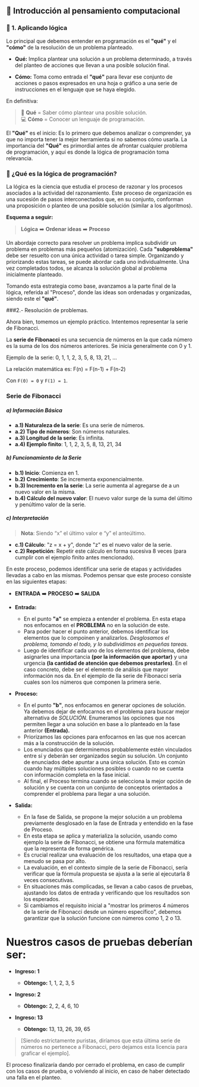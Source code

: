 ## 🚀 Introducción al pensamiento computacional

### 📘 1. Aplicando lógica

Lo principal que debemos entender en programación es el **"qué"** y el **"cómo"** de la resolución de un problema planteado.

- **Qué:** Implica plantear una solución a un problema determinado, a través del planteo de acciones que llevan a una posible solución final.
  
- **Cómo:** Toma como entrada el **"qué"** para llevar ese conjunto de acciones o pasos expresados en una hoja o gráfico a una serie de instrucciones en el lenguaje que se haya elegido.

En definitiva:

> 🧠 **Qué** = Saber cómo plantear una posible solución.  
> 💻 **Cómo** = Conocer un lenguaje de programación.

El **"Qué"** es el inicio: Es lo primero que debemos analizar o comprender, ya que no importa tener la mejor herramienta si no sabemos cómo usarla. La importancia del **"Qué"** es primordial antes de afrontar cualquier problema de programación, y aquí es donde la lógica de programación toma relevancia.

### 🧩 ¿Qué es la lógica de programación?

La lógica es la ciencia que estudia el proceso de razonar y los procesos asociados a la actividad del razonamiento. Este proceso de organización es una sucesión de pasos interconectados que, en su conjunto, conforman una proposición o planteo de una posible solución (similar a los algoritmos).

**Esquema a seguir:**

> **Lógica** ➡️ **Ordenar ideas** ➡️ **Proceso**

Un abordaje correcto para resolver un problema implica subdividir un problema en problemas más pequeños (atomización). Cada **"subproblema"** debe ser resuelto con una única actividad o tarea simple. Organizando y priorizando estas tareas, se puede abordar cada uno individualmente. Una vez completados todos, se alcanza la solución global al problema inicialmente planteado.

Tomando esta estrategia como base, avanzamos a la parte final de la lógica, referida al "Proceso", donde las ideas son ordenadas y organizadas, siendo este el **"qué"**.
  

###2.- Resolución de problemas. 

Ahora bien, tomemos un ejemplo práctico. Intentemos representar la serie de Fibonacci. 

La **serie de Fibonacci** es una secuencia de números en la que cada número es la suma de los dos números anteriores. Se inicia generalmente con 0 y 1.

Ejemplo de la serie:
0, 1, 1, 2, 3, 5, 8, 13, 21, ...

La relación matemática es:
F(n) = F(n-1) + F(n-2)

Con `F(0) = 0` y `F(1) = 1`.

### Serie de Fibonacci

##### a) Información Básica
- **a.1) Naturaleza de la serie**: Es una serie de números.
- **a.2) Tipo de números**: Son números naturales.
- **a.3) Longitud de la serie**: Es infinita.
- **a.4) Ejemplo finito**: 1, 1, 2, 3, 5, 8, 13, 21, 34

##### b) Funcionamiento de la Serie
- **b.1) Inicio**: Comienza en 1.
- **b.2) Crecimiento**: Se incrementa exponencialmente.
- **b.3) Incremento en la serie**: La serie aumenta al agregarse de a un nuevo valor en la misma.
- **b.4) Cálculo del nuevo valor**: El nuevo valor surge de la suma del último y penúltimo valor de la serie.

##### c) Interpretación
> **Nota**: Siendo “x” el último valor e “y” el anteúltimo.

- **c.1) Cálculo**: "z = x + y", donde "z" es el nuevo valor de la serie.
- **c.2) Repetición**: Repetir este cálculo en forma sucesiva 8 veces (para cumplir con el ejemplo finito antes mencionado).

En este proceso, podemos identificar una serie de etapas y actividades llevadas a cabo en las mismas. Podemos pensar que este proceso consiste en las siguientes etapas:

- **ENTRADA** ➡️ **PROCESO** ➡️ **SALIDA**

- **Entrada:**

  - En el punto **"a"** se empieza a entender el problema. En esta etapa nos enfocamos en el **PROBLEMA** no en la solución de este. 
  - Para poder hacer el punto anterior, debemos identificar los elementos que lo compoinen y analizarlos. *Desglosamos el problema, tomando el todo, y lo subdividimos en pequeñas tareas.*
  - Luego de identificar cada uno de los elementos del problema, debe asignarles una importancia **(por la información que aportar)** y una urgencia **(la cantidad de atención que debemos prestarles)**. En el caso concreto, debe ser el elemento de análisis que mayor información nos da. En el ejemplo de lla serie de Fibonacci sería cuales son los números que componen la primera serie.

- **Proceso:**
  - En el punto **"b"**, nos enfocamos en generar opciones de solución. Ya debemos dejar de enfocarnos en el problema para buscar mejor alternativa de *SOLUCIÓN*. Enumeramos las opciones que nos permiten llegar a una solución en base a lo planteado en la fase anterior **(Entrada).**
  - Priorizamos las opciones para enfocarnos en las que nos acercan más a la construcción de la solución. 
  - Los enunciados que determinemos probablemente estén vinculados entre sí y deberán ser organizados según su solución. Un conjunto de enunciados debe apuntar a una única solución. Esto es común cuando hay múltiples soluciones posibles o cuando no se cuenta con información completa en la fase inicial.
  - Al final, el Proceso termina cuando se selecciona la mejor opción de solución y se cuenta con un conjunto de conceptos orientados a comprender el problema para llegar a una solución. 

- **Salida:**
  - En la fase de Salida, se propone la mejor solución a un problema previamente desglosado en la fase de Entrada y entendido en la fase de Proceso.
  - En esta etapa se aplica y materializa la solución, usando como ejemplo la serie de Fibonacci, se obtiene una fórmula matemática que la representa de forma genérica.
  - Es crucial realizar una evaluación de los resultados, una etapa que a menudo se pasa por alto.
  - La evaluación, en el contexto simple de la serie de Fibonacci, sería verificar que la fórmula propuesta se ajusta a la serie al ejecutarla 8 veces consecutivas.
  -  En situaciones más complicadas, se llevan a cabo casos de pruebas, ajustando los datos de entrada y verificando que los resultados son los esperados.
  -  Si cambiamos el requisito inicial a "mostrar los primeros 4 números de la serie de Fibonacci desde un número específico", debemos garantizar que la solución funcione con números como 1, 2 o 13.

# Nuestros casos de pruebas deberían ser:

- **Ingreso: 1** 
  - **Obtengo:** 1, 1, 2, 3, 5

- **Ingreso: 2** 
  - **Obtengo:** 2, 2, 4, 6, 10

- **Ingreso: 13** 
  - **Obtengo:** 13, 13, 26, 39, 65

> [Siendo estrictamente puristas, diríamos que esta última serie de números no pertenece a Fibonacci, pero dejamos esta licencia para graficar el ejemplo].

El proceso finalizaría dando por cerrado el problema, en caso de cumplir con los casos de prueba, o volviendo al inicio, en caso de haber detectado una falla en el planteo.
